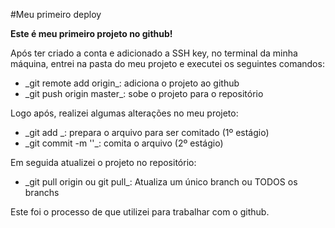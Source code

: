 #Meu primeiro deploy

<strong>Este é meu primeiro projeto no github!</strong>

Após ter criado a conta e adicionado a SSH key, no terminal da minha máquina, entrei na pasta do meu projeto e executei os seguintes comandos:

<ul>
  <li>_git remote add origin_: adiciona o projeto ao github</li>
  <li>_git push origin master_: sobe o projeto para o repositório</li>
</ul>

Logo após, realizei algumas alterações no meu projeto:

<ul>
  <li>_git add <nome_arquivo>_: prepara o arquivo para ser comitado (1º estágio)</li>
  <li>_git commit -m '<texto>'_: comita o arquivo (2º estágio)</li>
</ul>

Em seguida atualizei o projeto no repositório:

<ul>
  <li>_git pull origin <nome_branch> ou git pull_: Atualiza um único branch ou TODOS os branchs</li>
</ul>

Este foi o processo de que utilizei para trabalhar com o github.
